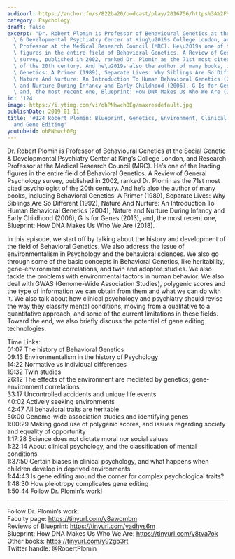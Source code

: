```yaml
---
audiourl: https://anchor.fm/s/822ba20/podcast/play/2016756/https%3A%2F%2Fd3ctxlq1ktw2nl.cloudfront.net%2Fproduction%2F2019-0-1%2F7778109-44100-2-7e0fc7ccd51c7.m4a
category: Psychology
draft: false
excerpt: "Dr. Robert Plomin is Professor of Behavioural Genetics at the Social Genetic\
  \ & Developmental Psychiatry Center at King\u2019s College London, and Research\
  \ Professor at the Medical Research Council (MRC). He\u2019s one of the leading\
  \ figures in the entire field of Behavioral Genetics. A Review of General Psychology\
  \ survey, published in 2002, ranked Dr. Plomin as the 71st most cited psychologist\
  \ of the 20th century. And he\u2019s also the author of many books, including Behavioral\
  \ Genetics: A Primer (1989), Separate Lives: Why Siblings Are So Different (1992),\
  \ Nature And Nurture: An Introduction To Human Behavioral Genetics (2004), Nature\
  \ and Nurture During Infancy and Early Childhood (2006), G Is for Genes (2013),\
  \ and, the most recent one, Blueprint: How DNA Makes Us Who We Are (2018)."
id: '124'
image: https://i.ytimg.com/vi/ohPNhwch0Eg/maxresdefault.jpg
publishDate: 2019-01-11
title: '#124 Robert Plomin: Blueprint, Genetics, Environment, Clinical Psychology,
  and Gene Editing'
youtubeid: ohPNhwch0Eg
---
```

<div class="timelinks">

Dr. Robert Plomin is Professor of Behavioural Genetics at the Social Genetic & Developmental Psychiatry Center at King’s College London, and Research Professor at the Medical Research Council (MRC). He’s one of the leading figures in the entire field of Behavioral Genetics. A Review of General Psychology survey, published in 2002, ranked Dr. Plomin as the 71st most cited psychologist of the 20th century. And he’s also the author of many books, including Behavioral Genetics: A Primer (1989), Separate Lives: Why Siblings Are So Different (1992), Nature And Nurture: An Introduction To Human Behavioral Genetics (2004), Nature and Nurture During Infancy and Early Childhood (2006), G Is for Genes (2013), and, the most recent one, Blueprint: How DNA Makes Us Who We Are (2018).

In this episode, we start off by talking about the history and development of the field of Behavioral Genetics. We also address the issue of environmentalism in Psychology and the behavioral sciences. We also go through some of the basic concepts in Behavioral Genetics, like heritability, gene-environment correlations, and twin and adoptee studies. We also tackle the problems with environmental factors in human behavior. We also deal with GWAS (Genome-Wide Association Studies), polygenic scores and the type of information we can obtain from them and what we can do with it. We also talk about how clinical psychology and psychiatry should revise the way they classify mental conditions, moving from a qualitative to a quantitative approach, and some of the current limitations in these fields. Toward the end, we also briefly discuss the potential of gene editing technologies.

Time Links:  
<time>01:07</time> The history of Behavioral Genetics  
<time>09:13</time> Environmentalism in the history of Psychology                            
<time>14:22</time> Normative vs individual differences              
<time>19:32</time> Twin studies            
<time>26:12</time> The effects of the environment are mediated by genetics; gene-environment correlations     
<time>33:17</time> Uncontrolled accidents and unique life events        
<time>40:02</time> Actively seeking environments         
<time>42:47</time> All behavioral traits are heritable      
<time>50:00</time> Genome-wide association studies and identifying genes  
<time>1:00:29</time> Making good use of polygenic scores, and issues regarding society and equality of opportunity  
<time>1:17:28</time> Science does not dictate moral nor social values  
<time>1:22:14</time> About clinical psychology, and the classification of mental conditions  
<time>1:37:50</time> Certain biases in clinical psychology, and what happens when children develop in deprived environments  
<time>1:44:43</time> Is gene editing around the corner for complex psychological traits?  
<time>1:48:30</time> How pleiotropy complicates gene editing  
<time>1:50:44</time> Follow Dr. Plomin’s work!

---

Follow Dr. Plomin’s work:  
Faculty page: https://tinyurl.com/y8awombm  
Reviews of Blueprint: https://tinyurl.com/yadhys6m  
Blueprint: How DNA Makes Us Who We Are: https://tinyurl.com/y8tva7ok  
Other books: https://tinyurl.com/y92gb3rt  
Twitter handle: @RobertPlomin  
</div>

